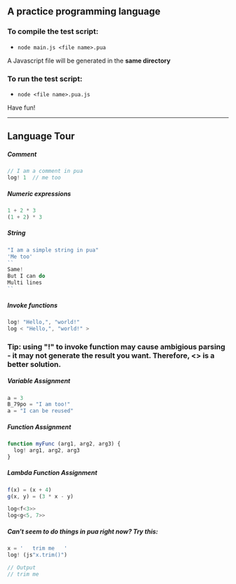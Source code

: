 ## A practice programming language

### To compile the test script:

- `node main.js <file name>.pua`

A Javascript file will be generated in the **same directory**

### To run the test script:

- `node <file name>.pua.js`

Have fun!

***

## Language Tour

##### Comment

```javascript
// I am a comment in pua
log! 1  // me too
```

##### Numeric expressions

```javascript
1 + 2 * 3
(1 + 2) * 3
```

##### String

```javascript
"I am a simple string in pua"
'Me too'
``
Same!
But I can do
Multi lines
``
```

##### Invoke functions

```javascript
log! "Hello,", "world!"
log < "Hello,", "world!" >
```

### Tip: using "!" to invoke function may cause ambigious parsing - it may not generate the result you want. Therefore, <> is a better solution.

##### Variable Assignment

```python
a = 3
B_79po = "I am too!"
a = "I can be reused"
```

##### Function Assignment

```javascript
function myFunc (arg1, arg2, arg3) {
  log! arg1, arg2, arg3
}
```

##### Lambda Function Assignment

```javascript
f(x) = (x + 4)
g(x, y) = (3 * x - y)

log<f<3>>
log<g<5, 7>>
```

##### Can't seem to do things in pua right now? Try this:

```javascript
x = '   trim me   '
log! (js"x.trim()")

// Output
// trim me
```
